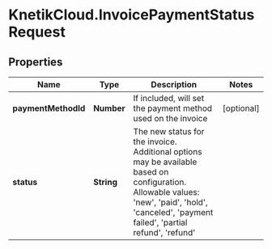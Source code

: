 # KnetikCloud.InvoicePaymentStatusRequest

## Properties
Name | Type | Description | Notes
------------ | ------------- | ------------- | -------------
**paymentMethodId** | **Number** | If included, will set the payment method used on the invoice | [optional] 
**status** | **String** | The new status for the invoice. Additional options may be available based on configuration.  Allowable values: &#39;new&#39;, &#39;paid&#39;, &#39;hold&#39;, &#39;canceled&#39;, &#39;payment failed&#39;, &#39;partial refund&#39;, &#39;refund&#39; | 


